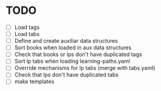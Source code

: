 # TODO

- [ ] Load tags
- [ ] Load tabs
- [ ] Define and create auxiliar data structures
- [ ] Sort books when loaded in aux data structures
- [ ] Check that books or lps don't have duplicated tags
- [ ] Sort lp tabs when loading learning-paths.yaml
- [ ] Override mechanisms for lp tabs (merge with tabs.yaml)
- [ ] Check that lps don't have duplicated tabs
- [ ] make templates
